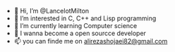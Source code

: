 - 👋 Hi, I’m @LancelotMilton
- 👀 I’m interested in C, C++ and Lisp programming
- 🌱 I’m currently learning Computer science
- 💞️ I wanna become a open sourcce developer
- 📫 you can finde me on alirezashojaei82@gmail.com

<!---
LancelotMilton/LancelotMilton is a ✨ special ✨ repository because its `README.md` (this file) appears on your GitHub profile.
You can click the Preview link to take a look at your changes.
--->
